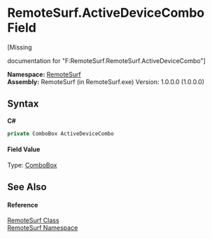 # RemoteSurf.ActiveDeviceCombo Field
 

\[Missing <summary> documentation for "F:RemoteSurf.RemoteSurf.ActiveDeviceCombo"\]

**Namespace:**&nbsp;<a href="N_RemoteSurf">RemoteSurf</a><br />**Assembly:**&nbsp;RemoteSurf (in RemoteSurf.exe) Version: 1.0.0.0 (1.0.0.0)

## Syntax

**C#**<br />
``` C#
private ComboBox ActiveDeviceCombo
```


#### Field Value
Type: <a href="http://msdn2.microsoft.com/en-us/library/t14e0ws8" target="_blank">ComboBox</a>

## See Also


#### Reference
<a href="T_RemoteSurf_RemoteSurf">RemoteSurf Class</a><br /><a href="N_RemoteSurf">RemoteSurf Namespace</a><br />